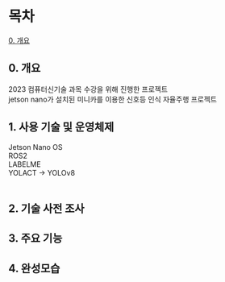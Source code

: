 # 목차
[0. 개요](https://github.com/malgumi/Stopnow?tab=readme-ov-file#0-%EA%B0%9C%EC%9A%94)

## 0. 개요
2023 컴퓨터신기술 과목 수강을 위해 진행한 프로젝트<br>
jetson nano가 설치된 미니카를 이용한 신호등 인식 자율주행 프로젝트

## 1. 사용 기술 및 운영체제
Jetson Nano OS<br>
ROS2<br>
LABELME<br>
YOLACT -> YOLOv8<br><br>

## 2. 기술 사전 조사
  
## 3. 주요 기능

## 4. 완성모습
